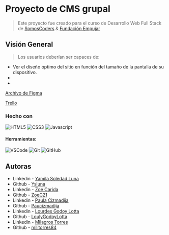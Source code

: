 # Proyecto de CMS grupal
> Este proyecto fue creado para el curso de Desarrollo Web Full Stack de [SomosCoders](https://somoscoders.org/es) & [Fundación Empujar](https://fundacionempujar.org/)

## Visión General
> Los usuarios deberían ser capaces de:

- Ver el diseño óptimo del sitio en función del tamaño de la pantalla de su dispositivo.
- 
- 

[Archivo de Figma](https://www.figma.com/file/gY397ySAP5oGdNuEbFdSpH/CMS---Equipo-3?type=design&node-id=0-1&mode=design&t=u2Fb8Yf8vykDra65-0)

[Trello](https://trello.com/b/4FncHCwr/cms)


### Hecho con

![HTML5](https://img.shields.io/badge/-HTML5-E34F26?style=flat&logo=html5&logoColor=white)
![CSS3](https://img.shields.io/badge/-CSS3-1572B6?style=flat&logo=css3) 
![Javascript](https://img.shields.io/badge/-JavaScript-EDD222?style=flat&logo=javascript&logoColor=white)

#### Herramientas:
![VSCode](https://img.shields.io/badge/-VSCode-007ACC?style=flat&logo=visual-studio-code&logoColor=white)
![Git](https://img.shields.io/badge/-Git-F05032?style=flat&logo=git&logoColor=white)
![GitHub](https://img.shields.io/badge/-Github-181717?style=flat&logo=github&logoColor=white)

## Autoras

- Linkedin - [Yamila Soledad Luna](https://www.linkedin.com/in/yamila-soledad-luna-b45850282/)
- Github - [Ysluna](https://github.com/Ysluna)
- Linkedin - [Zoe Carida](https://www.linkedin.com/in/zoe-n-carida-6158b927a/)
- Github - [ZoeC21](https://github.com/ZoeC21)
- Linkedin - [Paula Cizmadija]()
- Github - [Paucizmadija](https://github.com/Paucizmadija)
- Linkedin - [Lourdes Godoy Lotta](https://www.linkedin.com/in/lourdes-camila-godoy-lotta-0330621bb/)
- Github - [LoulyGodoyLotta](https://github.com/LoulyGodoyLotta)
- Linkedin - [Milagros Torres](https://www.linkedin.com/in/mili-torres-02918b268/)
- Github - [militorres84](https://github.com/militorres84)
